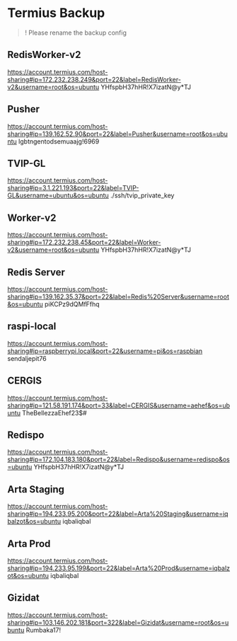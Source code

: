 # Termius Backup

> ! Please rename the backup config

## RedisWorker-v2
https://account.termius.com/host-sharing#ip=172.232.238.249&port=22&label=RedisWorker-v2&username=root&os=ubuntu
YHfspbH37hHR!X7izatN@y*TJ

## Pusher
https://account.termius.com/host-sharing#ip=139.162.52.90&port=22&label=Pusher&username=root&os=ubuntu
lgbtngentodsemuaajg!6969

## TVIP-GL
https://account.termius.com/host-sharing#ip=3.1.221.193&port=22&label=TVIP-GL&username=ubuntu&os=ubuntu
./ssh/tvip_private_key

## Worker-v2
https://account.termius.com/host-sharing#ip=172.232.238.45&port=22&label=Worker-v2&username=root&os=ubuntu
YHfspbH37hHR!X7izatN@y*TJ

## Redis Server
https://account.termius.com/host-sharing#ip=139.162.35.37&port=22&label=Redis%20Server&username=root&os=ubuntu
piKCPz9dQMfFfhq

## raspi-local
https://account.termius.com/host-sharing#ip=raspberrypi.local&port=22&username=pi&os=raspbian
sendaljepit76

## CERGIS
https://account.termius.com/host-sharing#ip=121.58.191.174&port=33&label=CERGIS&username=aehef&os=ubuntu
TheBellezzaEhef23$#

## Redispo
https://account.termius.com/host-sharing#ip=172.104.183.180&port=22&label=Redispo&username=redispo&os=ubuntu
YHfspbH37hHR!X7izatN@y*TJ

## Arta Staging
https://account.termius.com/host-sharing#ip=194.233.95.200&port=22&label=Arta%20Staging&username=iqbalzot&os=ubuntu
iqbaliqbal

## Arta Prod
https://account.termius.com/host-sharing#ip=194.233.95.199&port=22&label=Arta%20Prod&username=iqbalzot&os=ubuntu
iqbaliqbal

## Gizidat
https://account.termius.com/host-sharing#ip=103.146.202.181&port=322&label=Gizidat&username=root&os=ubuntu
Rumbaka17!
